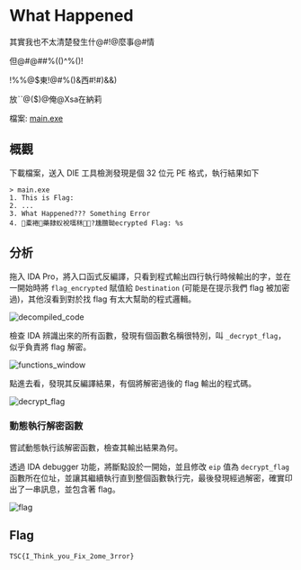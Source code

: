 # What Happened

其實我也不太清楚發生什@#!@麼事@#情

但@#@##%(()^%()!

!%%@$東!@#%()&西#!#)&&)

放ˋˋ@($)@俺@Xsa在納莉

檔案: [main.exe](./attachment/main.exe)

## 概觀

下載檔案，送入 DIE 工具檢測發現是個 32 位元 PE 格式，執行結果如下

```shell
> main.exe
1. This is Flag:
2. ...
3. What Happened??? Something Error
4. 橐裷藥隸蚥裞嚆秝?尰臢聈ecrypted Flag: %s
```

## 分析

拖入 IDA Pro，將入口函式反編譯，只看到程式輸出四行執行時候輸出的字，並在一開始時將 `flag_encrypted` 賦值給 `Destination` (可能是在提示我們 flag 被加密過)，其他沒看到對於找 flag 有太大幫助的程式邏輯。

![decompiled_code](./images/decompiled_code.jpg)

檢查 IDA 辨識出來的所有函數，發現有個函數名稱很特別，叫 `_decrypt_flag`，似乎負責將 flag 解密。

![functions_window](./images/functions_window.jpg)

點進去看，發現其反編譯結果，有個將解密過後的 flag 輸出的程式碼。

![decrypt_flag](./images/decrypt_flag.jpg)

### 動態執行解密函數

嘗試動態執行該解密函數，檢查其輸出結果為何。

透過 IDA debugger 功能，將斷點設於一開始，並且修改 `eip` 值為 `decrypt_flag` 函數所在位址，並讓其繼續執行直到整個函數執行完，最後發現經過解密，確實印出了一串訊息，並包含著 flag。

![flag](./images/flag.jpg)

## Flag

```text
TSC{I_Think_you_Fix_2ome_3rror}
```
